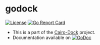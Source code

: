 godock
======

[![License](https://img.shields.io/:license-GPLv3-brightgreen.svg)](http://doge.mit-license.org) [![Go Report Card](https://goreportcard.com/badge/sqp/godock)](https://goreportcard.com/report/sqp/godock)

* This is a part of the [Cairo-Dock](http://glx-dock.org) project.
* Documentation available on [![GoDoc](https://img.shields.io/badge/go-doc-yellow.svg)](https://godoc.org/github.com/sqp/godock) 
